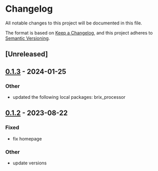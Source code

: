 # Changelog
All notable changes to this project will be documented in this file.

The format is based on [Keep a Changelog](https://keepachangelog.com/en/1.0.0/),
and this project adheres to [Semantic Versioning](https://semver.org/spec/v2.0.0.html).

## [Unreleased]

## [0.1.3](https://github.com/xenoterracide/brix/compare/brix_common-v0.1.2...brix_common-v0.1.3) - 2024-01-25

### Other
- updated the following local packages: brix_processor

## [0.1.2](https://github.com/xenoterracide/brix/compare/brix_common-v0.1.1...brix_common-v0.1.2) - 2023-08-22

### Fixed
- fix homepage

### Other
- update versions
